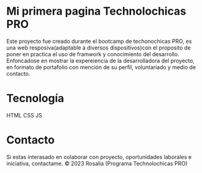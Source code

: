 # Mi primera pagina Technolochicas PRO

Este proyecto fue creado durante el bootcamp de techonochicas PRO, es una web resposiva(adaptable a diversos dispositivos)con el proposito de poner en practica el uso de framwork y conocimiento del desarrollo.
Enfoncadose en mostrar la expereiencia de la desarrolladora del proyecto, en formato de portafolio con mención de su perfil, voluntariado y medio de contacto.

# Tecnología
HTML
CSS
JS
# Contacto
Si estas interasado en colaborar con proyecto, oportunidades laborales e iniciativa, contactame.
© 2023 Rosalia (Programa Technolochicas PRO)